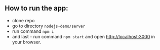 ## How to run the app:

+ clone repo
+ go to directory `nodejs-demo/server`
+ run command `npm i`
+ and last - run command `npm start` and open [http://localhost:3000](http://localhost:3000) in your browser.
